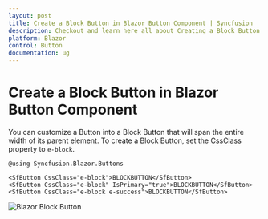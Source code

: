 ```yaml
---
layout: post
title: Create a Block Button in Blazor Button Component | Syncfusion
description: Checkout and learn here all about Creating a Block Button in Syncfusion Blazor Button component and more.
platform: Blazor
control: Button
documentation: ug
---
```


# Create a Block Button in Blazor Button Component

You can customize a Button into a Block Button that will span the entire width of its parent element. To create a Block Button, set the [CssClass](https://help.syncfusion.com/cr/blazor/Syncfusion.Blazor.Buttons.SfButton.html#Syncfusion_Blazor_Buttons_SfButton_CssClass) property to `e-block`.

```cshtml
@using Syncfusion.Blazor.Buttons

<SfButton CssClass="e-block">BLOCKBUTTON</SfButton>
<SfButton CssClass="e-block" IsPrimary="true">BLOCKBUTTON</SfButton>
<SfButton CssClass="e-block e-success">BLOCKBUTTON</SfButton>

```


![Blazor Block Button](./../images/blazor-block-button.png)
<!-- {% previewsample "https://blazorplayground.syncfusion.com/embed/hDrAXQBFTeexcSMi?appbar=false&editor=false&result=true&errorlist=false&theme=bootstrap5" %} -->